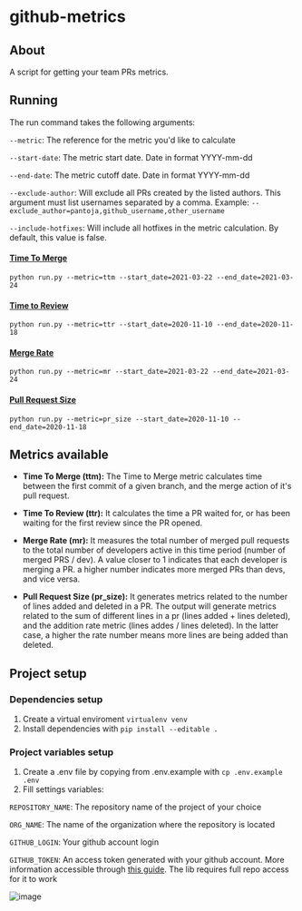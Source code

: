 # github-metrics

## About

A script for getting your team PRs metrics.

## Running

The run command takes the following arguments:

`--metric`: The reference for the metric you'd like to calculate

`--start-date`: The metric start date. Date in format YYYY-mm-dd

`--end-date`: The metric cutoff date. Date in format YYYY-mm-dd

`--exclude-author`: Will exclude all PRs created by the listed authors. This argument must list usernames separated by a comma. Example: `--exclude_author=pantoja,github_username,other_username`

`--include-hotfixes`: Will include all hotfixes in the metric calculation. By default, this value is false.

#### [Time To Merge](#ttm)
`python run.py --metric=ttm --start_date=2021-03-22 --end_date=2021-03-24`

#### [Time to Review](#ttr)
`python run.py --metric=ttr --start_date=2020-11-10 --end_date=2020-11-18`

#### [Merge Rate](#mr)
`python run.py --metric=mr --start_date=2021-03-22 --end_date=2021-03-24`

#### [Pull Request Size](#pr-size)
`python run.py --metric=pr_size --start_date=2020-11-10 --end_date=2020-11-18`

## Metrics available
- <b id="ttm">Time To Merge (ttm):</b>
The Time to Merge metric calculates time between the first commit of a given branch, and the merge action of it's pull request.

- <b id="ttr">Time To Review (ttr):</b>
It calculates the time a PR waited for, or has been waiting for the first review since the PR opened.

- <b id="mr">Merge Rate (mr):</b>
It measures the total number of merged pull requests to the total number of developers active in this time period (number of merged PRS / dev). A value closer to 1 indicates that each developer is merging a PR. a higher number indicates more merged PRs than devs, and vice versa.

- <b id="pr-size">Pull Request Size (pr_size):</b>
It generates metrics related to the number of lines added and deleted in a PR. The output will generate metrics related to the sum of different lines in a pr (lines added + lines deleted), and the addition rate metric (lines addes / lines deleted). In the latter case, a higher the rate number means more lines are being added than deleted.

## Project setup

### Dependencies setup
1. Create a virtual enviroment `virtualenv venv`
2. Install dependencies with `pip install --editable .`

### Project variables setup
1. Create a .env file by copying from .env.example with `cp .env.example .env`
2.  Fill settings variables:

`REPOSITORY_NAME`: The repository name of the project of your choice 

`ORG_NAME`: The name of the organization where the repository is located

`GITHUB_LOGIN`: Your github account login

`GITHUB_TOKEN`: An access token generated with your github account.  More information accessible through [this guide](https://docs.github.com/en/github/authenticating-to-github/creating-a-personal-access-token). The lib requires full repo access for it to work

![image](https://user-images.githubusercontent.com/38823219/117503308-27d1ab80-af57-11eb-845c-a8640cfe023d.png)


